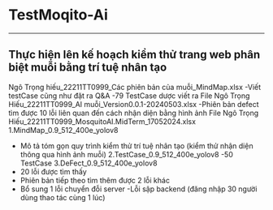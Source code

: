 # TestMoqito-Ai
------------------------------------------------------------------------------
Thực hiện lên kế hoạch kiểm thử trang web phân biệt muỗi bằng trí tuệ nhân tạo
------------------------------------------------------------------------------
Ngô Trọng hiếu_22211TT0999_Các phiên bản của muỗi_MindMap.xlsx
-Viết testCase cũng như đặt ra Q&A
-79 TestCase dược viết ra
File Ngô Trọng Hiếu_22211TT0999_AI muỗi_Version0.0.1-20240503.xlsx
-Phiên bản defect tìm được 10 lỗi liên quan đến cách nhận diện bằng hình ảnh
File Ngô Trọng Hiếu_22211TT0999_MosquitoAI.MidTerm_17052024.xlsx 
1.MindMap_0.9_512_400e_yolov8
- Mô tả tóm gọn quy trình kiểm thử trí tuệ nhân tạo (kiểm thử nhận diện thông qua hình ảnh muỗi)
2.TestCase_0.9_512_400e_yolov8
-50 TestCase
3.DeFect_0.9_512_400e_yolov8
- 20 lỗi được tìm thấy
- Phiên bản tiếp theo tìm thêm được 2 lỗi khác
- Bổ sung 1 lỗi chuyển đỗi server
-Lỗi sập backend (đăng nhập 30 người dùng thao tác cùng 1 lúc)


